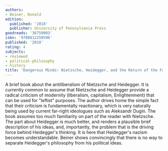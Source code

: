 ```yaml
---
authors:
- Beiner, Ronald
edition:
  published: '2018'
  publisher: University of Pennsylvania Press
goodreads: '36759003'
isbn: '9780812250596'
published: '2018'
rating: 4
subjects:
- reviewed
- political-philosophy
- history
title: 'Dangerous Minds: Nietzsche, Heidegger, and the Return of the Far Right'
---
```

A brief book about the antiliberalism of Nietzsche and Heidegger. It is currently common to assume that Nietzsche and Heidegger provide a radical criticism of modernity (liberalism, capitalism, Enlightenment) that can be used for "leftist" purposes. The author drives home the simple fact that their criticism is fundamentally reactionary, which is very naturally being used by current far-right ideologues such as Aleksandr Dugin. The book assumes too much familiarity on part of the reader with Nietzsche. The part about Heidegger is much better, and renders a plausible brief description of his ideas, and, importantly, the problem that is the driving force behind Heidegger's thinking. It is here that Heidegger's nazism becomes understandable. Beiner shows convincingly that there is no way to separate Heidegger's philosophy from his political ideas.
